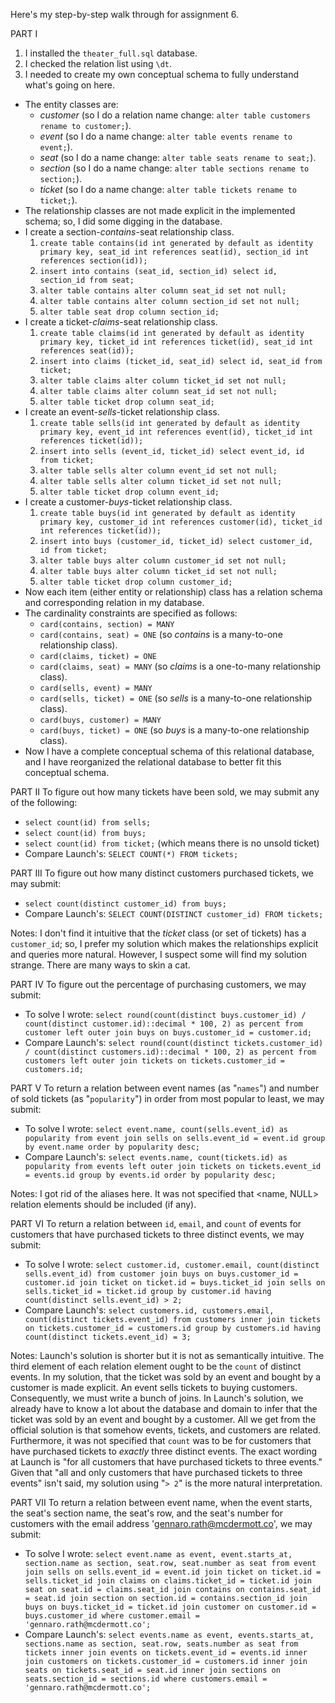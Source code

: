 Here's my step-by-step walk through for assignment 6.

PART I
1. I installed the `theater_full.sql` database.
2. I checked the relation list using `\dt`.
3. I needed to create my own conceptual schema to fully understand what's going on here.
  - The entity classes are:
    - _customer_ (so I do a relation name change: `alter table customers rename to customer;`).
    - _event_ (so I do a name change: `alter table events rename to event;`).
    - _seat_ (so I do a name change: `alter table seats rename to seat;`).
    - _section_ (so I do a name change: `alter table sections rename to section;`).
    - _ticket_ (so I do a name change: `alter table tickets rename to ticket;`).
  - The relationship classes are not made explicit in the implemented schema; so, I did some digging in the database.
   - I create a section-_contains_-seat relationship class.
     1. `create table contains(id int generated by default as identity primary key, seat_id int references seat(id), section_id int references section(id));`
     2. `insert into contains (seat_id, section_id) select id, section_id from seat;`
     3. `alter table contains alter column seat_id set not null;`
     4. `alter table contains alter column section_id set not null;`
     5. `alter table seat drop column section_id;`
   - I create a ticket-_claims_-seat relationship class.
     1. `create table claims(id int generated by default as identity primary key, ticket_id int references ticket(id), seat_id int references seat(id));`
     2. `insert into claims (ticket_id, seat_id) select id, seat_id from ticket;`
     3. `alter table claims alter column ticket_id set not null;`
     4. `alter table claims alter column seat_id set not null;`
     5. `alter table ticket drop column seat_id;`
   - I create an event-_sells_-ticket relationship class.
     1. `create table sells(id int generated by default as identity primary key, event_id int references event(id), ticket_id int references ticket(id));`
     2. `insert into sells (event_id, ticket_id) select event_id, id from ticket;`
     3. `alter table sells alter column event_id set not null;`
     4. `alter table sells alter column ticket_id set not null;`
     5. `alter table ticket drop column event_id;`
   - I create a customer-_buys_-ticket relationship class.
     1. `create table buys(id int generated by default as identity primary key, customer_id int references customer(id), ticket_id int references ticket(id));`
     2. `insert into buys (customer_id, ticket_id) select customer_id, id from ticket;`
     3. `alter table buys alter column customer_id set not null;`
     4. `alter table buys alter column ticket_id set not null;`
     5. `alter table ticket drop column customer_id;`
  - Now each item (either entity or relationship) class has a relation schema and corresponding relation in my database.
  - The cardinality constraints are specified as follows:
    - `card(contains, section) = MANY`
    - `card(contains, seat) = ONE` (so _contains_ is a many-to-one relationship class).
    - `card(claims, ticket) = ONE`
    - `card(claims, seat) = MANY` (so _claims_ is a one-to-many relationship class).
    - `card(sells, event) = MANY`
    - `card(sells, ticket) = ONE` (so _sells_ is a many-to-one relationship class).
    - `card(buys, customer) = MANY`
    - `card(buys, ticket) = ONE` (so _buys_ is a many-to-one relationship class).
  - Now I have a complete conceptual schema of this relational database, and I have reorganized the relational database to better fit this conceptual schema.

PART II
To figure out how many tickets have been sold, we may submit any of the following:
  - `select count(id) from sells;`
  - `select count(id) from buys;`
  - `select count(id) from ticket;` (which means there is no unsold ticket)
  - Compare Launch's: `SELECT COUNT(*) FROM tickets;`

PART III
To figure out how many distinct customers purchased tickets, we may submit:
  - `select count(distinct customer_id) from buys;`
  - Compare Launch's: `SELECT COUNT(DISTINCT customer_id) FROM tickets;`

Notes: I don't find it intuitive that the _ticket_ class (or set of tickets) has a `customer_id`; so, I prefer my solution which makes the relationships explicit and queries more natural. However, I suspect some will find my solution strange. There are many ways to skin a cat.

PART IV
To figure out the percentage of purchasing customers, we may submit:
  - To solve I wrote: `select round(count(distinct buys.customer_id) / count(distinct customer.id)::decimal * 100, 2) as percent from customer left outer join buys on buys.customer_id = customer.id;`
  - Compare Launch's: `select round(count(distinct tickets.customer_id) / count(distinct customers.id)::decimal * 100, 2) as percent from customers left outer join tickets on tickets.customer_id = customers.id;`

PART V
To return a relation between event names (as "`names`") and number of sold tickets (as "`popularity`") in order from most popular to least, we may submit:
  - To solve I wrote: `select event.name, count(sells.event_id) as popularity from event join sells on sells.event_id = event.id group by event.name order by popularity desc;`
  - Compare Launch's: `select events.name, count(tickets.id) as popularity from events left outer join tickets on tickets.event_id = events.id group by events.id order by popularity desc;`

Notes: I got rid of the aliases here. It was not specified that \<name, NULL\> relation elements should be included (if any).

PART VI
To return a relation between `id`, `email`, and `count` of events for customers that have purchased tickets to three distinct events, we may submit:
  - To solve I wrote: `select customer.id, customer.email, count(distinct sells.event_id) from customer join buys on buys.customer_id = customer.id join ticket on ticket.id = buys.ticket_id join sells on sells.ticket_id = ticket.id group by customer.id having count(distinct sells.event_id) > 2;`
  - Compare Launch's: `select customers.id, customers.email, count(distinct tickets.event_id) from customers inner join tickets on tickets.customer_id = customers.id group by customers.id having count(distinct tickets.event_id) = 3;`

Notes: Launch's solution is shorter but it is not as semantically intuitive. The third element of each relation element ought to be the `count` of distinct events. In my solution, that the ticket was sold by an event and bought by a customer is made explicit. An event sells tickets to buying customers. Consequently, we must write a bunch of joins. In Launch's solution, we already have to know a lot about the database and domain to infer that the ticket was sold by an event and bought by a customer. All we get from the official solution is that somehow events, tickets, and customers are related. Furthermore, it was not specified that `count` was to be for customers that have purchased tickets to _exactly_ three distinct events. The exact wording at Launch is "for all customers that have purchased tickets to three events." Given that "all and only customers that have purchased tickets to three events" isn't said, my solution using "`> 2`" is the more natural interpretation.

PART VII
To return a relation between event name, when the event starts, the seat's section name, the seat's row, and the seat's number for customers with the email address 'gennaro.rath@mcdermott.co', we may submit:
  - To solve I wrote: `select event.name as event, event.starts_at, section.name as section, seat.row, seat.number as seat from event join sells on sells.event_id = event.id join ticket on ticket.id = sells.ticket_id join claims on claims.ticket_id = ticket.id join seat on seat.id = claims.seat_id join contains on contains.seat_id = seat.id join section on section.id = contains.section_id join buys on buys.ticket_id = ticket.id join customer on customer.id = buys.customer_id where customer.email = 'gennaro.rath@mcdermott.co';`
  - Compare Launch's: `select events.name as event, events.starts_at, sections.name as section, seat.row, seats.number as seat from tickets inner join events on tickets.event_id = events.id inner join customers on tickets.customer_id = customers.id inner join seats on tickets.seat_id = seat.id inner join sections on seats.section_id = sections.id where customers.email = 'gennaro.rath@mcdermott.co';`
